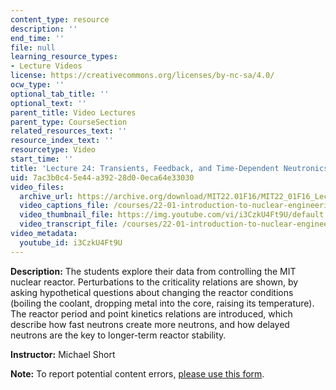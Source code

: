 ```yaml
---
content_type: resource
description: ''
end_time: ''
file: null
learning_resource_types:
- Lecture Videos
license: https://creativecommons.org/licenses/by-nc-sa/4.0/
ocw_type: ''
optional_tab_title: ''
optional_text: ''
parent_title: Video Lectures
parent_type: CourseSection
related_resources_text: ''
resource_index_text: ''
resourcetype: Video
start_time: ''
title: 'Lecture 24: Transients, Feedback, and Time-Dependent Neutronics'
uid: 7ac3b0c4-5e44-a392-28d0-0eca64e33030
video_files:
  archive_url: https://archive.org/download/MIT22.01F16/MIT22_01F16_Lec24_300k.mp4
  video_captions_file: /courses/22-01-introduction-to-nuclear-engineering-and-ionizing-radiation-fall-2016/5571403d22ed577990f6b7a88806b4e1_i3CzkU4Ft9U.vtt
  video_thumbnail_file: https://img.youtube.com/vi/i3CzkU4Ft9U/default.jpg
  video_transcript_file: /courses/22-01-introduction-to-nuclear-engineering-and-ionizing-radiation-fall-2016/7627be83e0c3348b3180b91e8b01ac79_i3CzkU4Ft9U.pdf
video_metadata:
  youtube_id: i3CzkU4Ft9U
---
```


**Description:** The students explore their data from controlling the MIT nuclear reactor. Perturbations to the criticality relations are shown, by asking hypothetical questions about changing the reactor conditions (boiling the coolant, dropping metal into the core, raising its temperature). The reactor period and point kinetics relations are introduced, which describe how fast neutrons create more neutrons, and how delayed neutrons are the key to longer-term reactor stability.

**Instructor:** Michael Short

**Note:** To report potential content errors, [please use this form](https://forms.gle/8B2zcUvfCtgJdTdE7).

